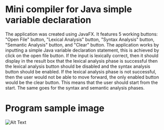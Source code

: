 # Mini compiler for Java simple variable declaration 
The application was created using JavaFX. It features 5 working buttons: "Open File" button, "Lexical Analysis" button, "Syntax Analysis" button, "Semantic Analysis" button, and "Clear" button. The application works by inputting a simple Java variable declaration statement, this is achieved by click on the open file button. If the input is lexically correct, then it should display in the result box that the lexical analysis phase is successful then the lexical analysis button should be disabled and the syntax analysis button should be enabled. If the lexical analysis phase is not successful, then the user would not be able to move forward, the only enabled button would be the clear button. This means that the user should start from the start. The same goes for the syntax and semantic analysis phases. 

# Program sample image
![Alt Text](https://scontent.fmnl8-3.fna.fbcdn.net/v/t1.15752-9/409969951_372393525315132_2353988726360053852_n.png?_nc_cat=102&ccb=1-7&_nc_sid=8cd0a2&_nc_eui2=AeEsuP_hOr56K2E2byEFB9KvJVWqwRn4VbElVarBGfhVsY1BmFnDVBHwicTCBreSWSuRte_bvmSOJ6aippQ3CaDM&_nc_ohc=KmZlGhZxn_AAX8IvznI&_nc_oc=AQmNzuHctxoKNnQKPaoT_H_o1HVKXb2U4LxPF18G7MDgjZS2O0Gt8rCjIK37nxeQRXA&_nc_ht=scontent.fmnl8-3.fna&oh=03_AdQHBxz5IwuiYerexpy_0371VarNe1gEWiNMPaqhiFnwDQ&oe=65A53291)
